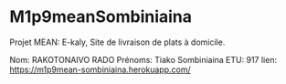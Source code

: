 # M1p9meanSombiniaina

Projet MEAN: E-kaly, Site de livraison de plats à domicile.

Nom: RAKOTONAIVO RADO
Prénoms: Tiako Sombiniaina
ETU: 917
lien: https://m1p9mean-sombiniaina.herokuapp.com/
